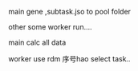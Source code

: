 


main gene ,subtask.jso to pool folder


other some worker run....


main calc all data


worker use rdm 序号hao  select task..